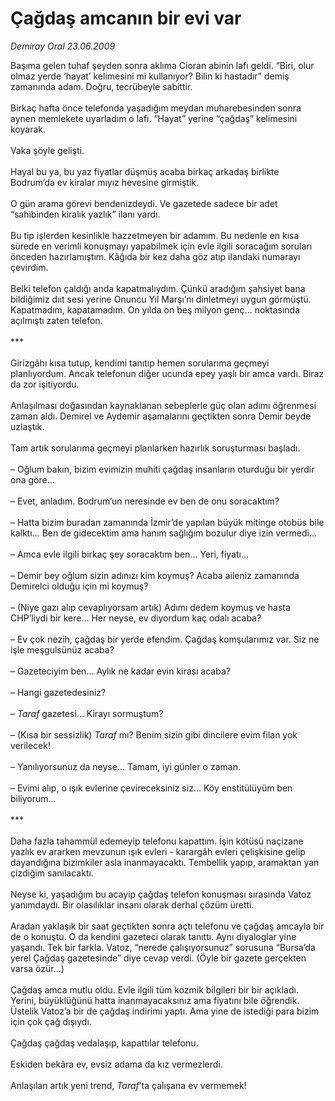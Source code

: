 # Çağdaş amcanın bir evi var

*Demiray Oral 23.06.2009*

<div class="taraf_structure_2col_1zq">
<div class="margen_n">



 <p>Başıma gelen tuhaf şeyden sonra aklıma Cioran abinin lafı geldi. “Biri, olur olmaz yerde ‘hayat’ kelimesini mi kullanıyor? Bilin ki hastadır” demiş zamanında adam. Doğru, tecrübeyle sabittir. <br/><br/>Birkaç hafta önce telefonda yaşadığım meydan muharebesinden sonra aynen memlekete uyarladım o lafı. “Hayat” yerine “çağdaş” kelimesini koyarak. <br/><br/>Vaka şöyle gelişti. <br/><br/>Hayal bu ya, bu yaz fiyatlar düşmüş acaba birkaç arkadaş birlikte Bodrum’da ev kiralar mıyız hevesine girmiştik. <br/><br/>O gün arama görevi bendenizdeydi. Ve gazetede sadece bir adet “sahibinden kiralık yazlık” ilanı vardı. <br/><br/>Bu tip işlerden kesinlikle hazzetmeyen bir adamım. Bu nedenle en kısa sürede en verimli konuşmayı yapabilmek için evle ilgili soracağım soruları önceden hazırlamıştım. Kâğıda bir kez daha göz atıp ilandaki numarayı çevirdim. <br/><br/>Belki telefon çaldığı anda kapatmalıydım. Çünkü aradığım şahsiyet bana bildiğimiz dııt sesi yerine Onuncu Yıl Marşı’nı dinletmeyi uygun görmüştü. Kapatmadım, kapatamadım. On yılda on beş milyon genç... noktasında açılmıştı zaten telefon. <br/><br/>*** <br/><br/>Girizgâhı kısa tutup, kendimi tanıtıp hemen sorularıma geçmeyi planlıyordum. Ancak telefonun diğer ucunda epey yaşlı bir amca vardı. Biraz da zor işitiyordu. <br/><br/>Anlaşılması doğasından kaynaklanan sebeplerle güç olan adımı öğrenmesi zaman aldı. Demirel ve Aydemir aşamalarını geçtikten sonra Demir beyde uzlaştık. <br/><br/>Tam artık sorularıma geçmeyi planlarken hazırlık soruşturması başladı. <br/><br/>– Oğlum bakın, bizim evimizin muhiti çağdaş insanların oturduğu bir yerdir ona göre... <br/><br/>– Evet, anladım. Bodrum’un neresinde ev ben de onu soracaktım? <br/><br/>– Hatta bizim buradan zamanında İzmir’de yapılan büyük mitinge otobüs bile kalktı... Ben de gidecektim ama hanım sağlığım bozulur diye izin vermedi... <br/><br/>– Amca evle ilgili birkaç şey soracaktım ben... Yeri, fiyatı... <br/><br/>– Demir bey oğlum sizin adınızı kim koymuş? Acaba aileniz zamanında Demirelci olduğu için mi koymuş? <br/><br/>– (Niye gazı alıp cevaplıyorsam artık) Adımı dedem koymuş ve hasta CHP’liydi bir kere... Her neyse, ev diyordum kaç odalı acaba? <br/><br/>– Ev çok nezih, çağdaş bir yerde efendim. Çağdaş komşularımız var. Siz ne işle meşgulsünüz acaba? <br/><br/>– Gazeteciyim ben... Aylık ne kadar evin kirası acaba? <br/><br/>– Hangi gazetedesiniz? <br/><br/>– <i>Taraf</i> gazetesi... Kirayı sormuştum? <br/><br/>– (Kısa bir sessizlik) <i>Taraf</i> mı? Benim sizin gibi dincilere evim filan yok verilecek! <br/><br/>– Yanılıyorsunuz da neyse... Tamam, iyi günler o zaman. <br/><br/>– Evimi alıp, o ışık evlerine çevireceksiniz siz... Köy enstitülüyüm ben biliyorum... <br/><br/>*** <br/><br/>Daha fazla tahammül edemeyip telefonu kapattım. İşin kötüsü naçizane yazlık ev ararken mevzunun ışık evleri - karargâh evleri çelişkisine gelip dayandığına bizimkiler asla inanmayacaktı. Tembellik yapıp, aramaktan yan çizdiğim sanılacaktı. <br/><br/>Neyse ki, yaşadığım bu acayip çağdaş telefon konuşması sırasında Vatoz yanımdaydı. Bir olasılıklar insanı olarak derhal çözüm üretti. <br/><br/>Aradan yaklaşık bir saat geçtikten sonra açtı telefonu ve çağdaş amcayla bir de o konuştu. O da kendini gazeteci olarak tanıttı. Aynı diyaloglar yine yaşandı. Tek bir farkla. Vatoz, “nerede çalışıyorsunuz” sorusuna “Bursa’da yerel Çağdaş gazetesinde” diye cevap verdi. (Öyle bir gazete gerçekten varsa özür...) <br/><br/>Çağdaş amca mutlu oldu. Evle ilgili tüm kozmik bilgileri bir bir açıkladı. Yerini, büyüklüğünü hatta inanmayacaksınız ama fiyatını bile öğrendik. Üstelik Vatoz’a bir de çağdaş indirimi yaptı. Ama yine de istediği para bizim için çok çağ dışıydı. <br/><br/>Çağdaş çağdaş vedalaşıp, kapattılar telefonu. <br/><br/>Eskiden bekâra ev, evsiz adama da kız vermezlerdi. <br/><br/>Anlaşılan artık yeni trend, <i>Taraf</i>’ta çalışana ev vermemek!</p>
<br/>
<br/>
<br/>



<br/>


<div id="taraf_not">
</div>

</div>


</div>
